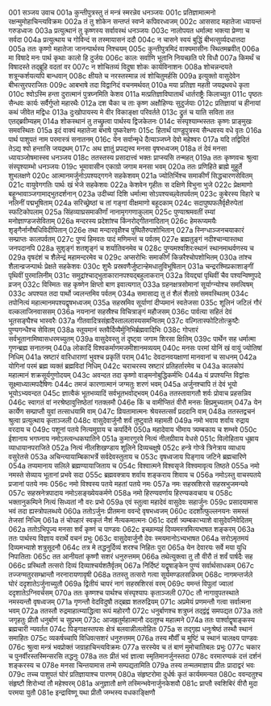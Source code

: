 001  सञ्जय उवाच
001a कुन्तीपुत्रस्तु तं मन्त्रं स्मरन्नेव धनञ्जयः
001c प्रतिज्ञामात्मनो रक्षन्मुमोहाचिन्त्यविक्रमः
002a तं तु शोकेन सन्तप्तं स्वप्ने कपिवरध्वजम्
002c आससाद महातेजा ध्यायन्तं गरुडध्वजः
003a प्रत्युत्थानं तु कृष्णस्य सर्वावस्थं धनञ्जयः
003c नालोपयत धर्मात्मा भक्त्या प्रेम्णा च सर्वदा
004a प्रत्युत्थाय च गोविन्दं स तस्मायासनं ददौ
004c न चासने स्वयं बुद्धिं बीभत्सुर्व्यदधात्तदा
005a ततः कृष्णो महातेजा जानन्पार्थस्य निश्चयम्
005c कुन्तीपुत्रमिदं वाक्यमासीनः स्थितमब्रवीत्
006a मा विषादे मनः पार्थ कृथाः कालो हि दुर्जयः
006c कालः सर्वाणि भूतानि नियच्छति परे विधौ
007a किमर्थं च विषादस्ते तद्ब्रूहि वदतां वर
007c न शोचितव्यं विदुषा शोकः कार्यविनाशनः
008a शोचन्नन्दयते शत्रून्कर्शयत्यपि बान्धवान्
008c क्षीयते च नरस्तस्मान्न त्वं शोचितुमर्हसि
009a इत्युक्तो वासुदेवेन बीभत्सुरपराजितः
009c आबभाषे तदा विद्वानिदं वचनमर्थवत्
010a मया प्रतिज्ञा महती जयद्रथवधे कृता
010c श्वोऽस्मि हन्ता दुरात्मानं पुत्रघ्नमिति केशव
011a मत्प्रतिज्ञाविघातार्थं धार्तराष्ट्रैः किलाच्युत
011c पृष्ठतः सैन्धवः कार्यः सर्वैर्गुप्तो महारथैः
012a दश चैका च ताः कृष्ण अक्षौहिण्यः सुदुर्जयाः
012c प्रतिज्ञायां च हीनायां कथं जीवेत मद्विधः
013a दुःखोपायस्य मे वीर विकाङ्क्षा परिवर्तते
013c द्रुतं च याति सविता तत एतद्ब्रवीम्यहम्
014a शोकस्थानं तु तच्छ्रुत्वा पार्थस्य द्विजकेतनः
014c संस्पृश्याम्भस्ततः कृष्णः प्राङ्मुखः समवस्थितः
015a इदं वाक्यं महातेजा बभाषे पुष्करेक्षणः
015c हितार्थं पाण्डुपुत्रस्य सैन्धवस्य वधे वृतः
016a पार्थ पाशुपतं नाम परमास्त्रं सनातनम्
016c येन सर्वान्मृधे दैत्याञ्जघ्ने देवो महेश्वरः
017a यदि तद्विदितं तेऽद्य श्वो हन्तासि जयद्रथम्
017c अथ ज्ञातुं प्रपद्यस्व मनसा वृषभध्वजम्
018a तं देवं मनसा ध्यायञ्जोषमास्स्व धनञ्जय
018c ततस्तस्य प्रसादात्त्वं भक्तः प्राप्स्यसि तन्महत्
019a ततः कृष्णवचः श्रुत्वा संस्पृश्याम्भो धनञ्जयः
019c भूमावासीन एकाग्रो जगाम मनसा भवम्
020a ततः प्रणिहिते ब्राह्मे मुहूर्ते शुभलक्षणे
020c आत्मानमर्जुनोऽपश्यद्गगने सहकेशवम्
021a ज्योतिर्भिश्च समाकीर्णं सिद्धचारणसेवितम्
021c वायुवेगगतिः पार्थः खं भेजे सहकेशवः
022a केशवेन गृहीतः स दक्षिणे विभुना भुजे
022c प्रेक्षमाणो बहून्भावाञ्जगामाद्भुतदर्शनान्
023a उदीच्यां दिशि धर्मात्मा सोऽपश्यच्छ्वेतपर्वतम्
023c कुबेरस्य विहारे च नलिनीं पद्मभूषिताम्
024a सरिच्छ्रेष्ठां च तां गङ्गां वीक्षमाणो बहूदकाम्
024c सदापुष्पफलैर्वृक्षैरुपेतां स्फटिकोपलाम्
025a सिंहव्याघ्रसमाकीर्णां नानामृगगणाकुलाम्
025c पुण्याश्रमवतीं रम्यां मनोज्ञाण्डजसेविताम्
026a मन्दरस्य प्रदेशांश्च किंनरोद्गीतनादितान्
026c हेमरूप्यमयैः शृङ्गैर्नानौषधिविदीपितान्
026e तथा मन्दारवृक्षैश्च पुष्पितैरुपशोभितान्
027a स्निग्धाञ्जनचयाकारं सम्प्राप्तः कालपर्वतम्
027c पुण्यं हिमवतः पादं मणिमन्तं च पर्वतम्
027e ब्रह्मतुङ्गं नदीश्चान्यास्तथा जनपदानपि
028a सुशृङ्गं शतशृङ्गं च शर्यातिवनमेव च
028c पुण्यमश्वशिरःस्थानं स्थानमाथर्वणस्य च
029a वृषदंशं च शैलेन्द्रं महामन्दरमेव च
029c अप्सरोभिः समाकीर्णं किन्नरैश्चोपशोभितम्
030a तांश्च शैलान्व्रजन्पार्थः प्रेक्षते सहकेशवः
030c शुभैः प्रस्रवणैर्जुष्टान्हेमधातुविभूषितान्
031a चन्द्ररश्मिप्रकाशाङ्गीं पृथिवीं पुरमालिनीम्
031c समुद्रांश्चाद्भुताकारानपश्यद्बहुलाकरान्
032a वियद्द्यां पृथिवीं चैव पश्यन्विष्णुपदे व्रजन्
032c विस्मितः सह कृष्णेन क्षिप्तो बाण इवात्यगात्
033a ग्रहनक्षत्रसोमानां सूर्याग्न्योश्च समत्विषम्
033c अपश्यत तदा पार्थो ज्वलन्तमिव पर्वतम्
034a समासाद्य तु तं शैलं शैलाग्रे समवस्थितम्
034c तपोनित्यं महात्मानमपश्यद्वृषभध्वजम्
035a सहस्रमिव सूर्याणां दीप्यमानं स्वतेजसा
035c शूलिनं जटिलं गौरं वल्कलाजिनवाससम्
036a नयनानां सहस्रैश्च विचित्राङ्गं महौजसम्
036c पार्वत्या सहितं देवं भूतसङ्घैश्च भास्वरैः
037a गीतवादित्रसंह्रादैस्ताललास्यसमन्वितम्
037c वल्गितास्फोटितोत्क्रुष्टैः पुण्यगन्धैश्च सेवितम्
038a स्तूयमानं स्तवैर्दिव्यैर्मुनिभिर्ब्रह्मवादिभिः
038c गोप्तारं सर्वभूतानामिष्वासधरमच्युतम्
039a वासुदेवस्तु तं दृष्ट्वा जगाम शिरसा क्षितिम्
039c पार्थेन सह धर्मात्मा गृणन्ब्रह्म सनातनम्
040a लोकादिं विश्वकर्माणमजमीशानमव्ययम्
040c मनसः परमां योनिं खं वायुं ज्योतिषां निधिम्
041a स्रष्टारं वारिधाराणां भुवश्च प्रकृतिं पराम्
041c देवदानवयक्षाणां मानवानां च साधनम्
042a योगिनां परमं ब्रह्म व्यक्तं ब्रह्मविदां निधिम्
042c चराचरस्य स्रष्टारं प्रतिहर्तारमेव च
043a कालकोपं महात्मानं शक्रसूर्यगुणोदयम्
043c अवन्दत तदा कृष्णो वाङ्मनोबुद्धिकर्मभिः
044a यं प्रपश्यन्ति विद्वांसः सूक्ष्माध्यात्मपदैषिणः
044c तमजं कारणात्मानं जग्मतुः शरणं भवम्
045a अर्जुनश्चापि तं देवं भूयो भूयोऽभ्यवन्दत
045c ज्ञात्वैकं भूतभव्यादिं सर्वभूतभवोद्भवम्
046a ततस्तावागतौ शर्वः प्रोवाच प्रहसन्निव
046c स्वागतं वां नरश्रेष्ठावुत्तिष्ठेतां गतक्लमौ
046e किं च वामीप्सितं वीरौ मनसः क्षिप्रमुच्यताम्
047a येन कार्येण सम्प्राप्तौ युवां तत्साधयामि वाम्
047c व्रियतामात्मनः श्रेयस्तत्सर्वं प्रददानि वाम्
048a ततस्तद्वचनं श्रुत्वा प्रत्युत्थाय कृताञ्जली
048c वासुदेवार्जुनौ शर्वं तुष्टुवाते महामती
049a नमो भवाय शर्वाय रुद्राय वरदाय च
049c पशूनां पतये नित्यमुग्राय च कपर्दिने
050a महादेवाय भीमाय त्र्यम्बकाय च शम्भवे
050c ईशानाय भगघ्नाय नमोऽस्त्वन्धकघातिने
051a कुमारगुरवे नित्यं नीलग्रीवाय वेधसे
051c विलोहिताय धूम्राय व्याधायानपराजिते
052a नित्यं नीलशिखण्डाय शूलिने दिव्यचक्षुषे
052c हन्त्रे गोप्त्रे त्रिनेत्राय व्याधाय वसुरेतसे
053a अचिन्त्यायाम्बिकाभर्त्रे सर्वदेवस्तुताय च
053c वृषध्वजाय पिङ्गाय जटिने ब्रह्मचारिणे
054a तप्यमानाय सलिले ब्रह्मण्यायाजिताय च
054c विश्वात्मने विश्वसृजे विश्वमावृत्य तिष्ठते
055a नमो नमस्ते सेव्याय भूतानां प्रभवे सदा
055c ब्रह्मवक्त्राय शर्वाय शङ्कराय शिवाय च
056a नमोऽस्तु वाचस्पतये प्रजानां पतये नमः
056c नमो विश्वस्य पतये महतां पतये नमः
057a नमः सहस्रशिरसे सहस्रभुजमन्यवे
057c सहस्रनेत्रपादाय नमोऽसङ्ख्येयकर्मणे
058a नमो हिरण्यवर्णाय हिरण्यकवचाय च
058c भक्तानुकम्पिने नित्यं सिध्यतां नौ वरः प्रभो
059a एवं स्तुत्वा महादेवं वासुदेवः सहार्जुनः
059c प्रसादयामास भवं तदा ह्यस्त्रोपलब्धये
060a ततोऽर्जुनः प्रीतमना ववन्दे वृषभध्वजम्
060c ददर्शोत्फुल्लनयनः समस्तं तेजसां निधिम्
061a तं चोपहारं स्वकृतं नैशं नैत्यकमात्मनः
061c ददर्श त्र्यम्बकाभ्याशे वासुदेवनिवेदितम्
062a ततोऽभिपूज्य मनसा शर्वं कृष्णं च पाण्डवः
062c इच्छाम्यहं दिव्यमस्त्रमित्यभाषत शङ्करम्
063a ततः पार्थस्य विज्ञाय वरार्थे वचनं प्रभुः
063c वासुदेवार्जुनौ देवः स्मयमानोऽभ्यभाषत
064a सरोऽमृतमयं दिव्यमभ्याशे शत्रुसूदनौ
064c तत्र मे तद्धनुर्दिव्यं शरश्च निहितः पुरा
065a येन देवारयः सर्वे मया युधि निपातिताः
065c तत आनीयतां कृष्णौ सशरं धनुरुत्तमम्
066a तथेत्युक्त्वा तु तौ वीरौ तं शर्वं पार्षदैः सह
066c प्रस्थितौ तत्सरो दिव्यं दिव्याश्चर्यशतैर्वृतम्
067a निर्दिष्टं यद्वृषाङ्केन पुण्यं सर्वार्थसाधकम्
067c तज्जग्मतुरसम्भ्रान्तौ नरनारायणावृषी
068a ततस्तु तत्सरो गत्वा सूर्यमण्डलसन्निभम्
068c नागमन्तर्जले घोरं ददृशातेऽर्जुनाच्युतौ
069a द्वितीयं चापरं नागं सहस्रशिरसं वरम्
069c वमन्तं विपुलां ज्वालां ददृशातेऽग्निवर्चसम्
070a ततः कृष्णश्च पार्थश्च संस्पृश्यापः कृताञ्जली
070c तौ नागावुपतस्थाते नमस्यन्तौ वृषध्वजम्
071a गृणन्तौ वेदविदुषौ तद्ब्रह्म शतरुद्रियम्
071c अप्रमेयं प्रणमन्तौ गत्वा सर्वात्मना भवम्
072a ततस्तौ रुद्रमाहात्म्याद्धित्वा रूपं महोरगौ
072c धनुर्बाणश्च शत्रुघ्नं तद्द्वंद्वं समपद्यत
073a ततो जगृहतुः प्रीतौ धनुर्बाणं च सुप्रभम्
073c आजह्रतुर्महात्मानौ ददतुश्च महात्मने
074a ततः पार्श्वाद्वृषाङ्कस्य ब्रह्मचारी न्यवर्तत
074c पिङ्गाक्षस्तपसः क्षेत्रं बलवान्नीललोहितः
075a स तद्गृह्य धनुःश्रेष्ठं तस्थौ स्थानं समाहितः
075c व्यकर्षच्चापि विधिवत्सशरं धनुरुत्तमम्
076a तस्य मौर्वीं च मुष्टिं च स्थानं चालक्ष्य पाण्डवः
076c श्रुत्वा मन्त्रं भवप्रोक्तं जग्राहाचिन्त्यविक्रमः
077a सरस्येव च तं बाणं मुमोचातिबलः प्रभुः
077c चकार च पुनर्वीरस्तस्मिन्सरसि तद्धनुः
078a ततः प्रीतं भवं ज्ञात्वा स्मृतिमानर्जुनस्तदा
078c वरमारण्यकं दत्तं दर्शनं शङ्करस्य च
078e मनसा चिन्तयामास तन्मे सम्पद्यतामिति
079a तस्य तन्मतमाज्ञाय प्रीतः प्रादाद्वरं भवः
079c तच्च पाशुपतं घोरं प्रतिज्ञायाश्च पारणम्
080a संहृष्टरोमा दुर्धर्षः कृतं कार्यममन्यत
080c ववन्दतुश्च संहृष्टौ शिरोभ्यां तौ महेश्वरम्
081a अनुज्ञातौ क्षणे तस्मिन्भवेनार्जुनकेशवौ
081c प्राप्तौ स्वशिबिरं वीरौ मुदा परमया युतौ
081e इन्द्राविष्णू यथा प्रीतौ जम्भस्य वधकाङ्क्षिणौ

